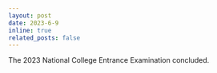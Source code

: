 ```yaml
---
layout: post
date: 2023-6-9
inline: true
related_posts: false
---
```


The 2023 National College Entrance Examination concluded.
